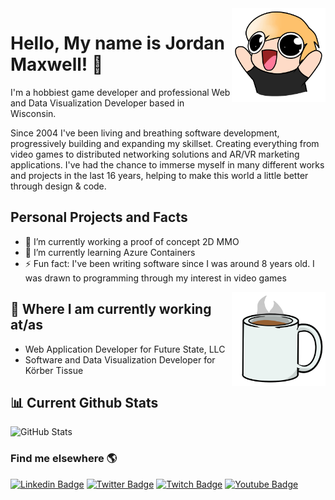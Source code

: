 <img src="https://raw.githubusercontent.com/thetestgame/thetestgame/master/images/emotes/testhappyflipped.png" width="150" align="right">

Hello, My name is Jordan Maxwell! :wave:
========================================

I'm a hobbiest game developer and professional Web and Data Visualization Developer based in Wisconsin.

Since 2004 I've been living and breathing software development, progressively building and expanding my skillset. Creating everything from video games to distributed networking solutions and AR/VR marketing applications. I've had the chance to immerse myself in many different works and projects in the last 16 years, helping to make this world a little better through design & code. 

## Personal Projects and Facts

- 🔭 I’m currently working a proof of concept 2D MMO
- 🌱 I’m currently learning Azure Containers
- ⚡ Fun fact: I've been writing software since I was around 8 years old. I was drawn to programming through my interest in video games

<img src="https://raw.githubusercontent.com/thetestgame/thetestgame/master/images/emotes/coffee.png" width="150" align="right">

## :briefcase: Where I am currently working at/as

* Web Application Developer for Future State, LLC
* Software and Data Visualization Developer for Körber Tissue

## :bar_chart: Current Github Stats

![GitHub Stats](https://github-readme-stats.vercel.app/api?username=thetestgame&count_private=true&show_icons=true)

### Find me elsewhere 🌎

[![Linkedin Badge](https://img.shields.io/badge/-LinkedIn-blue?style=flat-square&logo=Linkedin&logoColor=white&link=https://www.linkedin.com/in/thetestgame//)](https://www.linkedin.com/in/thetestgame/)  [![Twitter Badge](https://img.shields.io/badge/-Twitter-1ca0f1?style=flat-square&labelColor=1ca0f1&logo=twitter&logoColor=white&link=https://twitter.com/thetestgame2)](https://twitter.com/thetestgame2)  [![Twitch Badge](https://img.shields.io/badge/-Twitch-6441a5?labelColor=6441a5&logo=twitch&logoColor=white&style=flat-square)](https://twitch.tv/thetestgame)  [![Youtube Badge](https://img.shields.io/badge/-Youtube-FF0000?labelColor=FF0000&logo=youtube&logoColor=white&style=flat-square)](youtube.com/channel/UCe3YxaTrVk25oaO1mFSs2cw)  
